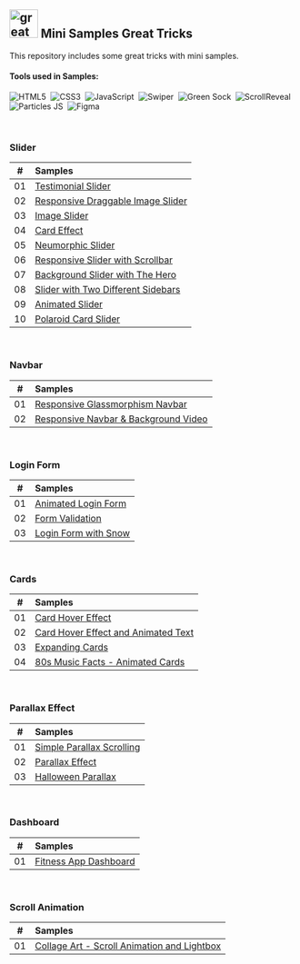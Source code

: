 ## <img src="https://user-images.githubusercontent.com/13468728/233831804-0f5c7ee5-d654-4c13-9c77-a5bd6dc4fe74.jpg" title="great tricks" alt="great tricks" width="50" height="50"/> Mini Samples Great Tricks

This repository includes some great tricks with mini samples.

#### Tools used in Samples:

![HTML5](https://img.shields.io/badge/-HTML5-E34F26?style=for-the-badge&logo=html5&logoColor=white)&nbsp;
![CSS3](https://img.shields.io/badge/-CSS3-1572B6?style=for-the-badge&logo=css3)&nbsp;
![JavaScript](https://img.shields.io/badge/Javascript-F7DF1E.svg?style=for-the-badge&logo=javascript&logoColor=black)&nbsp;
![Swiper](https://img.shields.io/badge/swiper%20js-4287F5?style=for-the-badge&logo=swiper&logoColor=white)&nbsp;
![Green Sock](https://img.shields.io/badge/greensock-88CE02?style=for-the-badge&logo=greensock&logoColor=white)&nbsp;
![ScrollReveal](https://img.shields.io/badge/scrollreveal-8B49B8?style=for-the-badge&logo=scrollreveal&logoColor=white)&nbsp;
![Particles JS](https://img.shields.io/badge/particles%20js-10135E?style=for-the-badge&logo=particlejs&logoColor=white)&nbsp;
![Figma](https://img.shields.io/badge/figma-6E12C4.svg?style=for-the-badge&logo=figma&logoColor=white)&nbsp;

<!--
![TailwindCSS](https://img.shields.io/badge/-Tailwind_CSS-38B2AC?style=for-the-badge&logo=tailwind-css&logoColor=white)&nbsp;
![React](https://img.shields.io/badge/-React-%23404d59?style=for-the-badge&logo=react)&nbsp;
![Sass](https://img.shields.io/badge/-Sass-CC6699?style=for-the-badge&logo=sass&logoColor=white)&nbsp;
-->

<br>


### Slider

|  #  | Samples                                                                                                                      |
| :-: | :--------------------------------------------------------------------------------------------------------------------------- |
| 01  | [Testimonial Slider](https://github.com/ecemgo/mini-samples-great-tricks/tree/main/testimonial-slider-v1)                    |
| 02  | [Responsive Draggable Image Slider](https://github.com/ecemgo/mini-samples-great-tricks/tree/main/draggable-image-slider)    |
| 03  | [Image Slider](https://github.com/ecemgo/mini-samples-great-tricks/tree/main/image-slider)                                   |
| 04  | [Card Effect](https://github.com/ecemgo/mini-samples-great-tricks/tree/main/card-effect)                                     |
| 05  | [Neumorphic Slider](https://github.com/ecemgo/mini-samples-great-tricks/tree/main/neumorphic-slider)                         |
| 06  | [Responsive Slider with Scrollbar](https://github.com/ecemgo/mini-samples-great-tricks/tree/main/responsive-slider-with-scrollbar)    |
| 07  | [Background Slider with The Hero](https://github.com/ecemgo/mini-samples-great-tricks/tree/main/background-slider-with-the-hero)    |
| 08  | [Slider with Two Different Sidebars](https://github.com/ecemgo/mini-samples-great-tricks/tree/main/slider-with-two-different-sidebars)    |
| 09  | [Animated Slider](https://github.com/ecemgo/mini-samples-great-tricks/tree/main/animated-slider)    |
| 10  | [Polaroid Card Slider](https://github.com/ecemgo/mini-samples-great-tricks/tree/main/polaroid-card-slider)    |

<br>

### Navbar

|  #  | Samples                                                                                                                                  |
| :-: | :--------------------------------------------------------------------------------------------------------------------------------------- |
| 01  | [Responsive Glassmorphism Navbar](https://github.com/ecemgo/mini-samples-great-tricks/tree/main/responsive-glassmorphism-navbar)         |
| 02  | [Responsive Navbar & Background Video](https://github.com/ecemgo/mini-samples-great-tricks/tree/main/responsive-navbar-background-video) |

<br>

### Login Form

|  #  | Samples                                                                                                                |
| :-: | :--------------------------------------------------------------------------------------------------------------------- |
| 01  | [Animated Login Form](https://github.com/ecemgo/mini-samples-great-tricks/tree/main/animated-login-form)               |
| 02  | [Form Validation](https://github.com/ecemgo/mini-samples-great-tricks/tree/main/clientside-form-validation) |
| 03  | [Login Form with Snow](https://github.com/ecemgo/mini-samples-great-tricks/tree/main/login-form-with-snow) |

<br>

### Cards

|  #  | Samples                                                                                                                              |
| :-: | :----------------------------------------------------------------------------------------------------------------------------------- |
| 01  | [Card Hover Effect](https://github.com/ecemgo/mini-samples-great-tricks/tree/main/card-hover-effect)                                 |
| 02  | [Card Hover Effect and Animated Text](https://github.com/ecemgo/mini-samples-great-tricks/tree/main/card-hover-effect-animated-text) |
| 03  | [Expanding Cards](https://github.com/ecemgo/mini-samples-great-tricks/tree/main/expanding-cards-harry-potter)                        |
| 04  | [80s Music Facts - Animated Cards](https://github.com/ecemgo/mini-samples-great-tricks/tree/main/80s-music-fact)                     |

<br>

### Parallax Effect

|  #  | Samples                                                                                                              |
| :-: | :------------------------------------------------------------------------------------------------------------------- |
| 01  | [Simple Parallax Scrolling](https://github.com/ecemgo/mini-samples-great-tricks/tree/main/simple-parallax-scrolling) |
| 02  | [Parallax Effect](https://github.com/ecemgo/mini-samples-great-tricks/tree/main/parallax-effect)                     |
| 03  | [Halloween Parallax](https://github.com/ecemgo/mini-samples-great-tricks/tree/main/halloween-parallax)               |

<br>

### Dashboard

|  #  | Samples                                                                                                              |
| :-: | :------------------------------------------------------------------------------------------------------------------- |
| 01  | [Fitness App Dashboard](https://github.com/ecemgo/mini-samples-great-tricks/tree/main/fitness-app-dashboard)         |

<br>

### Scroll Animation

|  #  | Samples                                                                                                                        |
| :-: | :----------------------------------------------------------------------------------------------------------------------------- |
| 01  | [Collage Art - Scroll Animation and Lightbox](https://github.com/ecemgo/mini-samples-great-tricks/tree/main/collage-art)         |
